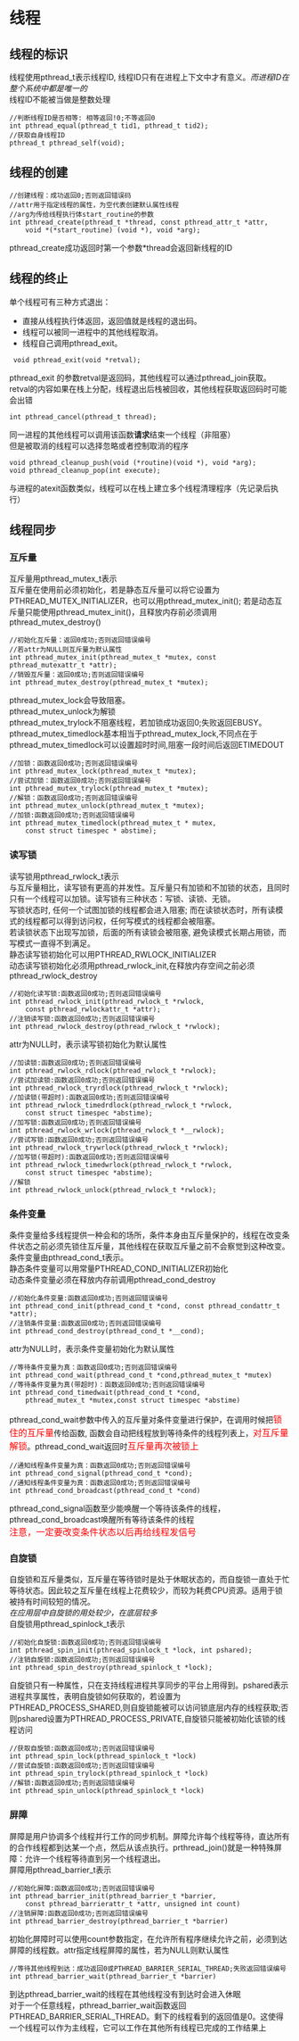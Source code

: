 # 线程
## 线程的标识
线程使用pthread_t表示线程ID, 线程ID只有在进程上下文中才有意义。_而进程ID在整个系统中都是唯一的_</br>
线程ID不能被当做是整数处理
```
//判断线程ID是否相等: 相等返回!0;不等返回0
int pthread_equal(pthread_t tid1, pthread_t tid2);
//获取自身线程ID
pthread_t pthread_self(void);
```

## 线程的创建
```
//创建线程：成功返回0;否则返回错误码
//attr用于指定线程的属性，为空代表创建默认属性线程
//arg为传给线程执行体start_routine的参数
int pthread_create(pthread_t *thread, const pthread_attr_t *attr,
	void *(*start_routine) (void *), void *arg);
```
pthread_create成功返回时第一个参数*thread会返回新线程的ID

## 线程的终止
单个线程可有三种方式退出：
* 直接从线程执行体返回，返回值就是线程的退出码。
* 线程可以被同一进程中的其他线程取消。
* 线程自己调用pthread_exit。

```
 void pthread_exit(void *retval);
```
pthread_exit 的参数retval是返回码，其他线程可以通过pthread_join获取。</br>
retval的内容如果在栈上分配，线程退出后栈被回收，其他线程获取返回码时可能会出错

```
int pthread_cancel(pthread_t thread);
```
同一进程的其他线程可以调用该函数**请求**结束一个线程（非阻塞）</br>
但是被取消的线程可以选择忽略或者控制取消的程序

```
void pthread_cleanup_push(void (*routine)(void *), void *arg);
void pthread_cleanup_pop(int execute);
```
与进程的atexit函数类似，线程可以在栈上建立多个线程清理程序（先记录后执行）

## 线程同步
### 互斥量
互斥量用pthread_mutex_t表示</br>
互斥量在使用前必须初始化，若是静态互斥量可以将它设置为PTHREAD_MUTEX_INITIALIZER，也可以用pthread_mutex_init(); 若是动态互斥量只能使用pthread_mutex_init()，且释放内存前必须调用pthread_mutex_destroy()
```
//初始化互斥量：返回0成功;否则返回错误编号
//若attr为NULL则互斥量为默认属性
int pthread_mutex_init(pthread_mutex_t *mutex, const pthread_mutexattr_t *attr);
//销毁互斥量：返回0成功;否则返回错误编号
int pthread_mutex_destroy(pthread_mutex_t *mutex);
```
pthread_mutex_lock会导致阻塞。</br>pthread_mutex_unlock为解锁</br>
pthread_mutex_trylock不阻塞线程，若加锁成功返回0;失败返回EBUSY。</br>
pthread_mutex_timedlock基本相当于pthread_mutex_lock,不同点在于pthread_mutex_timedlock可以设置超时时间,阻塞一段时间后返回ETIMEDOUT
```
//加锁：函数返回0成功;否则返回错误编号
int pthread_mutex_lock(pthread_mutex_t *mutex);
//尝试加锁：函数返回0成功;否则返回错误编号
int pthread_mutex_trylock(pthread_mutex_t *mutex);
//解锁：函数返回0成功;否则返回错误编号
int pthread_mutex_unlock(pthread_mutex_t *mutex);
//加锁:函数返回0成功;否则返回错误编号
int pthread_mutex_timedlock(pthread_mutex_t * mutex,
	const struct timespec * abstime);
```

### 读写锁
读写锁用pthread_rwlock_t表示</br>
与互斥量相比，读写锁有更高的并发性。互斥量只有加锁和不加锁的状态，且同时只有一个线程可以加锁。读写锁有三种状态：写锁、读锁、无锁。</br>
写锁状态时, 任何一个试图加锁的线程都会进入阻塞; 而在读锁状态时，所有读模式的线程都可以得到访问权，任何写模式的线程都会被阻塞。</br>
若读锁状态下出现写加锁，后面的所有读锁会被阻塞, 避免读模式长期占用锁，而写模式一直得不到满足。</br>
静态读写锁初始化可以用PTHREAD_RWLOCK_INITIALIZER</br>
动态读写锁初始化必须用pthread_rwlock_init,在释放内存空间之前必须pthread_rwlock_destroy
```
//初始化读写锁:函数返回0成功;否则返回错误编号
int pthread_rwlock_init(pthread_rwlock_t *rwlock,
	const pthread_rwlockattr_t *attr);
//注销读写锁:函数返回0成功;否则返回错误编号
int pthread_rwlock_destroy(pthread_rwlock_t *rwlock);
```
attr为NULL时，表示读写锁初始化为默认属性

```
//加读锁:函数返回0成功;否则返回错误编号
int pthread_rwlock_rdlock(pthread_rwlock_t *rwlock);
//尝试加读锁:函数返回0成功;否则返回错误编号
int pthread_rwlock_tryrdlock(pthread_rwlock_t *rwlock);
//加读锁(带超时):函数返回0成功;否则返回错误编号
int pthread_rwlock_timedrdlock(pthread_rwlock_t *rwlock,
	const struct timespec *abstime);
//加写锁:函数返回0成功;否则返回错误编号
int pthread_rwlock_wrlock(pthread_rwlock_t *__rwlock);
//尝试写锁:函数返回0成功;否则返回错误编号
int pthread_rwlock_trywrlock(pthread_rwlock_t *rwlock);
//加写锁(带超时):函数返回0成功;否则返回错误编号
int pthread_rwlock_timedwrlock(pthread_rwlock_t *rwlock,
	const struct timespec *abstime);
//解锁
int pthread_rwlock_unlock(pthread_rwlock_t *rwlock);
```

### 条件变量
条件变量给多线程提供一种会和的场所，条件本身由互斥量保护的，线程在改变条件状态之前必须先锁住互斥量，其他线程在获取互斥量之前不会察觉到这种改变。</br>
条件变量由pthread_cond_t表示。</br>静态条件变量可以用常量PTHREAD_COND_INITIALIZER初始化</br>
动态条件变量必须在释放内存前调用pthread_cond_destroy

```
//初始化条件变量:函数返回0成功;否则返回错误编号
int pthread_cond_init(pthread_cond_t *cond, const pthread_condattr_t *attr);
//注销条件变量:函数返回0成功;否则返回错误编号
int pthread_cond_destroy(pthread_cond_t *__cond);
```
attr为NULL时，表示条件变量初始化为默认属性

```
//等待条件变量为真：函数返回0成功;否则返回错误编号
int pthread_cond_wait(pthread_cond_t *cond,pthread_mutex_t *mutex)
//等待条件变量为真(带超时)：函数返回0成功;否则返回错误编号
int pthread_cond_timedwait(pthread_cond_t *cond,
	pthread_mutex_t *mutex,const struct timespec *abstime)
```
pthread_cond_wait参数中传入的互斥量对条件变量进行保护，在调用时候把<font color=#fff0000 size=3>锁住的互斥量</font>传给函数, 函数会自动把线程放到等待条件的线程列表上，<font color=#fff0000 size=3>对互斥量解锁</font>。pthread_cond_wait返回时<font color=#fff0000 size=3>互斥量再次被锁上</font>
```
//通知线程条件变量为真：函数返回0成功;否则返回错误编号
int pthread_cond_signal(pthread_cond_t *cond);
//通知线程条件变量为真：函数返回0成功;否则返回错误编号
int pthread_cond_broadcast(pthread_cond_t *cond)
```
pthread_cond_signal函数至少能唤醒一个等待该条件的线程，pthread_cond_broadcast唤醒所有等待该条件的线程</br>
<font color=#fff0000 size=3>注意，一定要改变条件状态以后再给线程发信号</font>

### 自旋锁
自旋锁和互斥量类似，互斥量在等待锁时是处于休眠状态的，而自旋锁一直处于忙等待状态。因此较之互斥量在线程上花费较少，而较为耗费CPU资源。适用于锁被持有时间较短的情况。</br>
*在应用层中自旋锁的用处较少，在底层较多*</br>
自旋锁用pthread_spinlock_t表示
```
//初始化自旋锁:函数返回0成功;否则返回错误编号
int pthread_spin_init(pthread_spinlock_t *lock, int pshared);
//注销自旋锁:函数返回0成功;否则返回错误编号
int pthread_spin_destroy(pthread_spinlock_t *lock);
```
自旋锁只有一种属性，只在支持线程进程共享同步的平台上用得到。pshared表示进程共享属性，表明自旋锁如何获取的，若设置为PTHREAD_PROCESS_SHARED,则自旋锁能被可以访问锁底层内存的线程获取;否则pshared设置为PTHREAD_PROCESS_PRIVATE,自旋锁只能被初始化该锁的线程访问
```
//获取自旋锁:函数返回0成功;否则返回错误编号
int pthread_spin_lock(pthread_spinlock_t *lock)
//尝试自旋锁:函数返回0成功;否则返回错误编号
int pthread_spin_trylock(pthread_spinlock_t *lock)
//解锁:函数返回0成功;否则返回错误编号
int pthread_spin_unlock(pthread_spinlock_t *lock)
```

### 屏障
屏障是用户协调多个线程并行工作的同步机制。屏障允许每个线程等待，直达所有的合作线程都到达某一个点，然后从该点执行。prthread_join()就是一种特殊屏障：允许一个线程等待直到另一个线程退出。</br>
屏障用pthread_barrier_t表示
```
//初始化屏障:函数返回0成功;否则返回错误编号
int pthread_barrier_init(pthread_barrier_t *barrier,
	const pthread_barrierattr_t *attr, unsigned int count)
//注销屏障:函数返回0成功;否则返回错误编号
int pthread_barrier_destroy(pthread_barrier_t *barrier)
```
初始化屏障时可以使用count参数指定，在允许所有程序继续允许之前，必须到达屏障的线程数。attr指定线程屏障的属性，若为NULL则默认属性
```
//等待其他线程到达：成功返回0或PTHREAD_BARRIER_SERIAL_THREAD;失败返回错误编号
int pthread_barrier_wait(pthread_barrier_t *barrier)
```
到达pthread_barrier_wait的线程在其他线程没有到达时会进入休眠</br>
对于一个任意线程，pthread_barrier_wait函数返回PTHREAD_BARRIER_SERIAL_THREAD。剩下的线程看到的返回值是0。这使得一个线程可以作为主线程，它可以工作在其他所有线程已完成的工作结果上